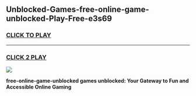 
## Unblocked-Games-free-online-game-unblocked-Play-Free-e3s69
<h3>
<a href="https://premium76.site?title=free-online-game-unblocked&ref=21A">CLICK TO PLAY</a></h3>
<hr>

<h3>
<a href="https://premium76.site?title=free-online-game-unblocked&ref=21A">CLICK 2 PLAY</a>
  
</h3>

<a href="https://premium76.site?title=free-online-game-unblocked&ref=21A"><img src="https://clearcache.store/games.png"></a>


**free-online-game-unblocked games unblocked: Your Gateway to Fun and Accessible Online Gaming**
